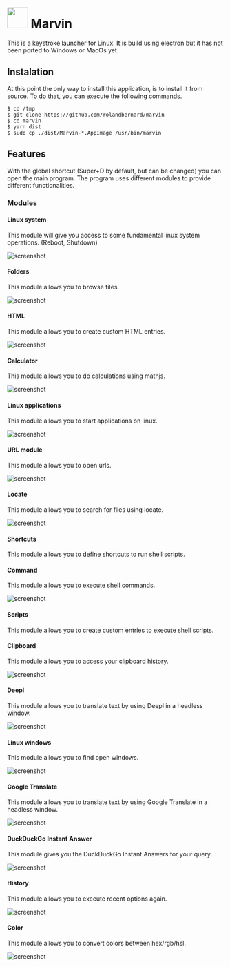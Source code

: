 <img src="static/logo.png" width="48"/> Marvin
===
This is a keystroke launcher for Linux. It is build using electron but it has not been ported to Windows or MacOs yet.

## Instalation
At this point the only way to install this application, is to install it from source.
To do that, you can execute the following commands.
```
$ cd /tmp
$ git clone https://github.com/rolandbernard/marvin
$ cd marvin
$ yarn dist
$ sudo cp ./dist/Marvin-*.AppImage /usr/bin/marvin
```

## Features
With the global shortcut (Super+D by default, but can be changed) you can open the main program.
The program uses different modules to provide different functionalities.

### Modules

#### Linux system
This module will give you access to some fundamental linux system operations. (Reboot, Shutdown)

![screenshot](assets/linux_system.png)

#### Folders
This module allows you to browse files.

![screenshot](assets/folders.png)

#### HTML
This module allows you to create custom HTML entries.

![screenshot](assets/html.png)

#### Calculator
This module allows you to do calculations using mathjs.

![screenshot](assets/calculator.png)

#### Linux applications
This module allows you to start applications on linux.

![screenshot](assets/linux_application.png)

#### URL module
This module allows you to open urls.

![screenshot](assets/url.png)

#### Locate
This module allows you to search for files using locate.

![screenshot](assets/locate.png)

#### Shortcuts
This module allows you to define shortcuts to run shell scripts.

#### Command
This module allows you to execute shell commands.

![screenshot](assets/command.png)

#### Scripts
This module allows you to create custom entries to execute shell scripts.

#### Clipboard
This module allows you to access your clipboard history.

![screenshot](assets/clipboard.png)

#### Deepl
This module allows you to translate text by using Deepl in a headless window.

![screenshot](assets/deepl.png)

#### Linux windows
This module allows you to find open windows.

![screenshot](assets/linux_windows.png)

#### Google Translate
This module allows you to translate text by using Google Translate in a headless window.

![screenshot](assets/google_translate.png)

#### DuckDuckGo Instant Answer
This module gives you the DuckDuckGo Instant Answers for your query.

![screenshot](assets/duckduckgo.png)

#### History
This module allows you to execute recent options again.

![screenshot](assets/history.png)

#### Color
This module allows you to convert colors between hex/rgb/hsl.

![screenshot](assets/color.png)

